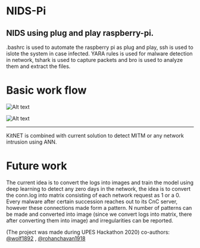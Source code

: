 # NIDS-Pi
NIDS using plug and play raspberry-pi.
------------------------------------------------------------------------------------------------------------------------------

.bashrc is used to automate the raspberry pi as plug and play, ssh is used to islote the system in case infected. YARA rules is used for malware detection in network, tshark is used to capture packets and bro is used to analyze them and extract the files.

# Basic work flow

![Alt text](https://github.com/wolf1892/nids-pi/blob/master/upes.jpeg?raw=true "Workflow")

![Alt text](https://github.com/wolf1892/nids-pi/blob/master/upes1.jpeg?raw=true "Workflow")

------------------------------------------------------------------------------------------------------------------------------

KitNET is combined with current solution to detect MITM or any network intrusion using ANN.

# Future work

The current idea is to convert the logs into images and train the model using deep learning to detect any zero days in the network, the idea is to convert the conn.log into matrix consisting of each network request as 1 or a 0. Every malware after certain succession reaches out to its CnC server, however these connections made form a pattern. N number of patterns can be made and converted into image (since we convert logs into matrix, there after converting them into image) and irregularities can be reported.


(The project was made during UPES Hackathon 2020)
co-authors: [@wolf1892](https://github.com/wolf1892) , [@rohanchavan1918](https://github.com/rohanchavan1918)





